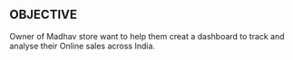 OBJECTIVE 
-----------------------------
Owner of Madhav store want to help them creat a dashboard to track and analyse their Online sales across India.
